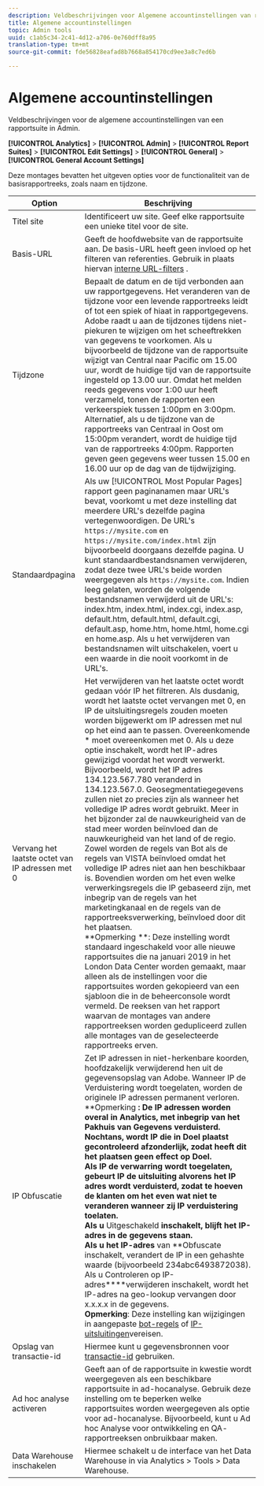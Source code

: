 ```yaml
---
description: Veldbeschrijvingen voor Algemene accountinstellingen van rapportsuite in Admin.
title: Algemene accountinstellingen
topic: Admin tools
uuid: c1ab5c34-2c41-4d12-a706-0e760dff8a95
translation-type: tm+mt
source-git-commit: fde56828eafad8b7668a854170cd9ee3a8c7ed6b

---
```



# Algemene accountinstellingen

Veldbeschrijvingen voor de algemene accountinstellingen van een rapportsuite in Admin.

**[!UICONTROL Analytics]** > **[!UICONTROL Admin]** > **[!UICONTROL Report Suites]** > **[!UICONTROL Edit Settings]** > **[!UICONTROL General]** > **[!UICONTROL General Account Settings]**

Deze montages bevatten het uitgeven opties voor de functionaliteit van de basisrapportreeks, zoals naam en tijdzone.

| Option | Beschrijving |
|--- |--- |
| Titel site | Identificeert uw site. Geef elke rapportsuite een unieke titel voor de site. |
| Basis-URL | Geeft de hoofdwebsite van de rapportsuite aan. De basis-URL heeft geen invloed op het filteren van referenties. Gebruik in plaats hiervan [interne URL-filters](/help/admin/admin/internal-url-filter-admin.md) . |
| Tijdzone | Bepaalt de datum en de tijd verbonden aan uw rapportgegevens.  Het veranderen van de tijdzone voor een levende rapportreeks leidt of tot een spiek of hiaat in rapportgegevens. Adobe raadt u aan de tijdzones tijdens niet-piekuren te wijzigen om het scheeftrekken van gegevens te voorkomen.  Als u bijvoorbeeld de tijdzone van de rapportsuite wijzigt van Central naar Pacific om 15.00 uur, wordt de huidige tijd van de rapportsuite ingesteld op 13.00 uur. Omdat het melden reeds gegevens voor 1:00 uur heeft verzameld, tonen de rapporten een verkeerspiek tussen 1:00pm en 3:00pm.  Alternatief, als u de tijdzone van de rapportreeks van Centraal in Oost om 15:00pm verandert, wordt de huidige tijd van de rapportreeks 4:00pm. Rapporten geven geen gegevens weer tussen 15.00 en 16.00 uur op de dag van de tijdwijziging. |
| Standaardpagina | Als uw [!UICONTROL Most Popular Pages] rapport geen paginanamen maar URL&#39;s bevat, voorkomt u met deze instelling dat meerdere URL&#39;s dezelfde pagina vertegenwoordigen. De URL&#39;s `https://mysite.com` en `https://mysite.com/index.html` zijn bijvoorbeeld doorgaans dezelfde pagina. U kunt standaardbestandsnamen verwijderen, zodat deze twee URL&#39;s beide worden weergegeven als `https://mysite.com`.  Indien leeg gelaten, worden de volgende bestandsnamen verwijderd uit de URL&#39;s:  index.htm, index.html, index.cgi, index.asp, default.htm, default.html, default.cgi, default.asp, home.htm, home.html, home.cgi en home.asp.  Als u het verwijderen van bestandsnamen wilt uitschakelen, voert u een waarde in die nooit voorkomt in de URL&#39;s. |
| Vervang het laatste octet van IP adressen met 0 | Het verwijderen van het laatste octet wordt gedaan vóór IP het filtreren. Als dusdanig, wordt het laatste octet vervangen met 0, en IP de uitsluitingsregels zouden moeten worden bijgewerkt om IP adressen met nul op het eind aan te passen. Overeenkomende * moet overeenkomen met 0. Als u deze optie inschakelt, wordt het IP-adres gewijzigd voordat het wordt verwerkt. Bijvoorbeeld, wordt het IP adres 134.123.567.780 veranderd in 134.123.567.0. Geosegmentatiegegevens zullen niet zo precies zijn als wanneer het volledige IP adres wordt gebruikt. Meer in het bijzonder zal de nauwkeurigheid van de stad meer worden beïnvloed dan de nauwkeurigheid van het land of de regio. Zowel worden de regels van Bot als de regels van VISTA beïnvloed omdat het volledige IP adres niet aan hen beschikbaar is. Bovendien worden om het even welke verwerkingsregels die IP gebaseerd zijn, met inbegrip van de regels van het marketingkanaal en de regels van de rapportreeksverwerking, beïnvloed door dit het plaatsen.<br>**Opmerking **: Deze instelling wordt standaard ingeschakeld voor alle nieuwe rapportsuites die na januari 2019 in het London Data Center worden gemaakt, maar alleen als de instellingen voor die rapportsuites worden gekopieerd van een sjabloon die in de beheerconsole wordt vermeld. De reeksen van het rapport waarvan de montages van andere rapportreeksen worden gedupliceerd zullen alle montages van de geselecteerde rapportreeks erven. |
| IP Obfuscatie | Zet IP adressen in niet-herkenbare koorden, hoofdzakelijk verwijderend hen uit de gegevensopslag van Adobe. Wanneer IP de Verduistering wordt toegelaten, worden de originele IP adressen permanent verloren.<br>**Opmerking **: De IP adressen worden overal in Analytics, met inbegrip van het Pakhuis van Gegevens verduisterd. Nochtans, wordt IP die in Doel plaatst gecontroleerd afzonderlijk, zodat heeft dit het plaatsen geen effect op Doel.<br>Als IP de verwarring wordt toegelaten, gebeurt IP de uitsluiting alvorens het IP adres wordt verduisterd, zodat te hoeven de klanten om het even wat niet te veranderen wanneer zij IP verduistering toelaten.<br>Als u** Uitgeschakeld **inschakelt, blijft het IP-adres in de gegevens staan.<br>Als u het IP-adres** van **Obfuscate inschakelt, verandert de IP in een gehashte waarde (bijvoorbeeld 234abc6493872038).<br>Als u Controleren op IP-adres****verwijderen inschakelt, wordt het IP-adres na geo-lookup vervangen door x.x.x.x in de gegevens.<br>**Opmerking**: Deze instelling kan wijzigingen in aangepaste [bot-regels](/help/admin/admin/bot-removal/bot-rules.md) of [IP-uitsluitingen](/help/admin/admin/exclude-ip.md)vereisen. |
| Opslag van transactie-id | Hiermee kunt u gegevensbronnen voor [transactie-id](/help/import/c-data-sources/c-datasrc-types/datasrc-transactionid.md) gebruiken. |
| Ad hoc analyse activeren | Geeft aan of de rapportsuite in kwestie wordt weergegeven als een beschikbare rapportsuite in ad-hocanalyse. Gebruik deze instelling om te beperken welke rapportsuites worden weergegeven als optie voor ad-hocanalyse. Bijvoorbeeld, kunt u Ad hoc Analyse voor ontwikkeling en QA- rapportreeksen onbruikbaar maken. |
| Data Warehouse inschakelen | Hiermee schakelt u de interface van het Data Warehouse in via Analytics > Tools > Data Warehouse. |
